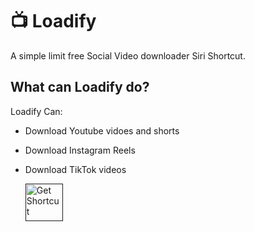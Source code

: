 # 📺 Loadify
A simple limit free Social Video downloader Siri Shortcut.



## What can Loadify do?
Loadify Can:
- Download Youtube vidoes and shorts 
- Download Instagram Reels
- Download TikTok videos


  <a href="">
    <img src="https://github.com/c0norr/Loadify/assets/39117916/b3e4d550-3514-4739-99ca-1a4819abfce6" height="60px" alt="Get Shortcut">
  </a>
